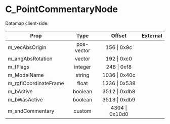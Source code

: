 # C_PointCommentaryNode

Datamap client-side.

|Prop|Type|Offset|External|
|---|:-:|:-:|--:|
|m_vecAbsOrigin|pos-vector|156 \| 0x9c||
|m_angAbsRotation|vector|192 \| 0xc0||
|m_fFlags|integer|248 \| 0xf8||
|m_ModelName|string|1036 \| 0x40c||
|m_rgflCoordinateFrame|float|1336 \| 0x538||
|m_bActive|boolean|3512 \| 0xdb8||
|m_bWasActive|boolean|3513 \| 0xdb9||
|m_sndCommentary|custom|4304 \| 0x10d0||
